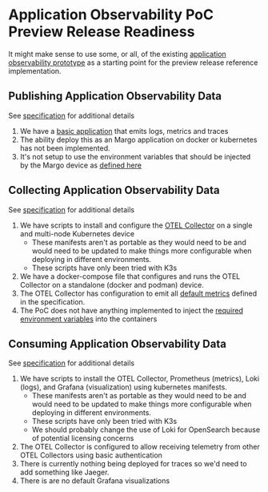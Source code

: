 # Application Observability PoC Preview Release Readiness

It might make sense to use some, or all, of the existing [application observability prototype](https://github.com/margo/app-observability-wg/tree/main/research-prototype) as a starting point for the preview release reference implementation.

## Publishing Application Observability Data

See [specification](https://specification.margo.org/app-interoperability/publishing-application-observability-data/) for additional details

1. We have a [basic application](https://github.com/margo/app-observability-wg/tree/pdp/simple-otel-app/otel-app) that emits logs, metrics and traces
2. The ability deploy this as an Margo application on docker or kubernetes has not been implemented.
3. It's not setup to use the environment variables that should be injected by the Margo device as [defined here](https://specification.margo.org/device-interoperability/collecting-application-observability-data/#connecting-to-the-opentelemetry-collector)

## Collecting Application Observability Data

See [specification](https://specification.margo.org/device-interoperability/collecting-application-observability-data/) for additional details

1. We have scripts to install and configure the [OTEL Collector](https://github.com/open-telemetry/opentelemetry-collector-contrib/tree/main) on a single and multi-node Kubernetes device
    - These manifests aren't as portable as they would need to be and would need to be updated to make things more configurable when deploying in different environments.
    - These scripts have only been tried with K3s
2. We have a docker-compose file that configures and runs the OTEL Collector on a standalone (docker and podman) device.
3. The OTEL Collector has configuration to emit all [default metrics](https://specification.margo.org/device-interoperability/collecting-application-observability-data/#application-observability-default-telemetry) defined in the specification.
4. The PoC does not have anything implemented to inject the [required environment variables](https://specification.margo.org/device-interoperability/collecting-application-observability-data/#connecting-to-the-opentelemetry-collector) into the containers

## Consuming Application Observability Data

See [specification](https://specification.margo.org/orchestration/workload/consuming-application-observability-data/) for additional details

1. We have scripts to install the OTEL Collector, Prometheus (metrics), Loki (logs), and Grafana (visualization) using kubernetes manifests.
    - These manifests aren't as portable as they would need to be and would need to be updated to make things more configurable when deploying in different environments.
    - These scripts have only been tried with K3s
    - We should probably change the use of Loki for OpenSearch because of potential licensing concerns
2. The OTEL Collector is configured to allow receiving telemetry from other OTEL Collectors using basic authentication
3. There is currently nothing being deployed for traces so we'd need to add something like Jaeger.
4. There is are no default Grafana visualizations
